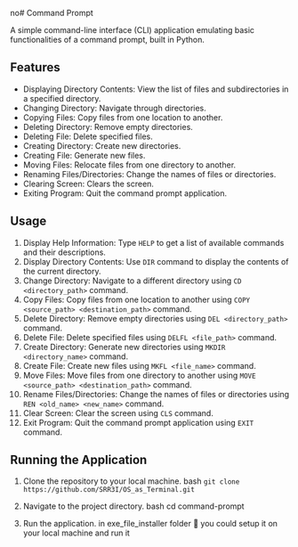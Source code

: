 no# Command Prompt

A simple command-line interface (CLI) application emulating basic functionalities of a command prompt, built in Python.

## Features

- Displaying Directory Contents: View the list of files and subdirectories in a specified directory.
- Changing Directory: Navigate through directories.
- Copying Files: Copy files from one location to another.
- Deleting Directory: Remove empty directories.
- Deleting File: Delete specified files.
- Creating Directory: Create new directories.
- Creating File: Generate new files.
- Moving Files: Relocate files from one directory to another.
- Renaming Files/Directories: Change the names of files or directories.
- Clearing Screen: Clears the screen.
- Exiting Program: Quit the command prompt application.

## Usage

1. Display Help Information: Type `HELP` to get a list of available commands and their descriptions.
2. Display Directory Contents: Use `DIR` command to display the contents of the current directory.
3. Change Directory: Navigate to a different directory using `CD <directory_path>` command.
4. Copy Files: Copy files from one location to another using `COPY <source_path> <destination_path>` command.
5. Delete Directory: Remove empty directories using `DEL <directory_path>` command.
6. Delete File: Delete specified files using `DELFL <file_path>` command.
7. Create Directory: Generate new directories using `MKDIR <directory_name>` command.
8. Create File: Create new files using `MKFL <file_name>` command.
9. Move Files: Move files from one directory to another using `MOVE <source_path> <destination_path>` command.
10. Rename Files/Directories: Change the names of files or directories using `REN <old_name> <new_name>` command.
11. Clear Screen: Clear the screen using `CLS` command.
12. Exit Program: Quit the command prompt application using `EXIT` command.

## Running the Application

1. Clone the repository to your local machine.
   bash
    ```git clone https://github.com/SRR3I/OS_as_Terminal.git```
   

2. Navigate to the project directory.
   bash
    cd command-prompt
   

3. Run the application.
   in exe_file_installer folder 📁 you could setup it on your local machine and run it
   

